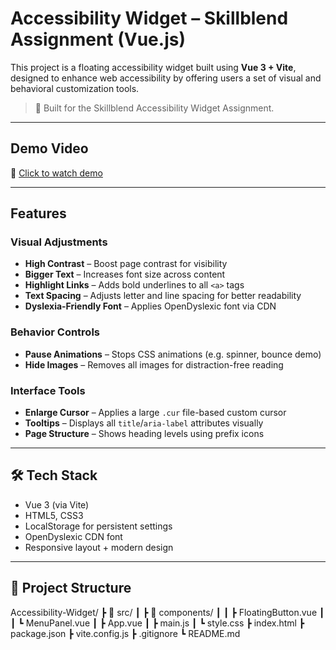# Accessibility Widget – Skillblend Assignment (Vue.js)

This project is a floating accessibility widget built using **Vue 3 + Vite**, designed to enhance web accessibility by offering users a set of visual and behavioral customization tools.

> 🔧 Built for the Skillblend Accessibility Widget Assignment.

---

## Demo Video

🔗 [Click to watch demo](https://drive.google.com/file/d/1OrKd_FfukDYmk-ER42uyucK7X_oyv7mH/view?usp=sharing)

---

## Features

### Visual Adjustments
- **High Contrast** – Boost page contrast for visibility
- **Bigger Text** – Increases font size across content
- **Highlight Links** – Adds bold underlines to all `<a>` tags
- **Text Spacing** – Adjusts letter and line spacing for better readability
- **Dyslexia-Friendly Font** – Applies OpenDyslexic font via CDN

### Behavior Controls
- **Pause Animations** – Stops CSS animations (e.g. spinner, bounce demo)
- **Hide Images** – Removes all images for distraction-free reading

### Interface Tools
- **Enlarge Cursor** – Applies a large `.cur` file-based custom cursor
- **Tooltips** – Displays all `title`/`aria-label` attributes visually
- **Page Structure** – Shows heading levels using prefix icons

---

## 🛠 Tech Stack

- Vue 3 (via Vite)
- HTML5, CSS3
- LocalStorage for persistent settings
- OpenDyslexic CDN font
- Responsive layout + modern design

---

## 📁 Project Structure
 Accessibility-Widget/
┣ 📂 src/
┃ ┣ 📂 components/
┃ ┃ ┣ FloatingButton.vue
┃ ┃ ┗ MenuPanel.vue
┃ ┣ App.vue
┃ ┣ main.js
┃ ┗ style.css
┣ index.html
┣ package.json
┣ vite.config.js
┣ .gitignore
┗ README.md
